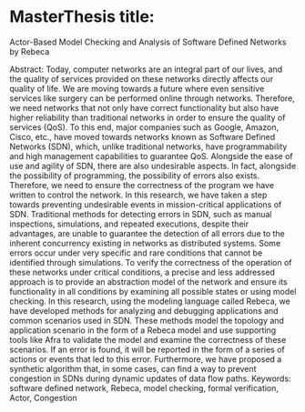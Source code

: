 # MasterThesis title:
Actor-Based Model Checking and Analysis of Software Defined Networks by Rebeca

Abstract:
Today, computer networks are an integral part of our lives, and the quality of services provided on these networks directly affects our quality of life. We are moving towards a future where even sensitive services like surgery can be performed online through networks. Therefore, we need networks that not only have correct functionality but also have higher reliability than traditional networks in order to ensure the quality of services (QoS).
To this end, major companies such as Google, Amazon, Cisco, etc., have moved towards networks known as Software Defined Networks (SDN), which, unlike traditional networks, have programmability and high management capabilities to guarantee QoS. Alongside the ease of use and agility of SDN, there are also undesirable aspects. In fact, alongside the possibility of programming, the possibility of errors also exists. Therefore, we need to ensure the correctness of the program we have written to control the network. In this research, we have taken a step towards preventing undesirable events in mission-critical applications of SDN.
Traditional methods for detecting errors in SDN, such as manual inspections, simulations, and repeated executions, despite their advantages, are unable to guarantee the detection of all errors due to the inherent concurrency existing in networks as distributed systems. Some errors occur under very specific and rare conditions that cannot be identified through simulations. To verify the correctness of the operation of these networks under critical conditions, a precise and less addressed approach is to provide an abstraction model of the network and ensure its functionality in all conditions by examining all possible states or using model checking.
In this research, using the modeling language called Rebeca, we have developed methods for analyzing and debugging applications and common scenarios used in SDN. These methods model the topology and application scenario in the form of a Rebeca model and use supporting tools like Afra to validate the model and examine the correctness of these scenarios. If an error is found, it will be reported in the form of a series of actions or events that led to this error.
Furthermore, we have proposed a synthetic algorithm that, in some cases, can find a way to prevent congestion in SDNs during dynamic updates of data flow paths.
Keywords: software defined network, Rebeca, model checking, formal verification, Actor, Congestion

